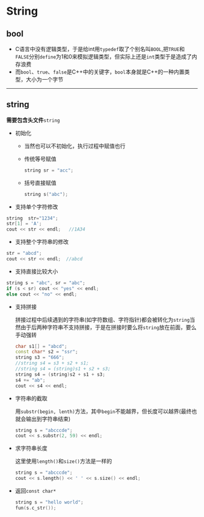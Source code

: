 # String

## bool

- C语言中没有逻辑类型，于是给int用`typedef`取了个别名叫`BOOL`,把`TRUE`和`FALSE`分别`define`为1和0来模拟逻辑类型，但实际上还是`int`类型于是造成了内存浪费
- 而`bool`、`true`、`false`是C++中的关键字，`bool`本身就是C++的一种内置类型，大小为一个字节

---

## string

**需要包含头文件**`string`

- 初始化

	- 当然也可以不初始化，执行过程中赋值也行

	- 传统等号赋值

		```c++
		string sr = "acc";
		```

	- 括号直接赋值

		```c++
		string s("abc");
		```

- 支持单个字符修改

```c++
string  str="1234";
str[1] = 'A';
cout << str << endl;   //1A34
```

- 支持整个字符串的修改

```c++
str = "abcd";
cout << str << endl;  //abcd
```

- 支持直接比较大小

```c++
string s = "abc", sr = "abc";
if (s < sr) cout << "yes" << endl;
else cout << "no" << endl;
```

- 支持拼接

	拼接过程中后续遇到的字符串(如字符数组、字符指针)都会被转化为`string`当然由于后两种字符串不支持拼接，于是在拼接时要么将`string`放在前面，要么手动强转

	```c++
	char s1[] = "abcd";
	const char* s2 = "ssr";
	string s3 = "666";
	//string s4 = s3 + s2 + s1;
	//string s4 = (string)s1 + s2 + s3;
	string s4 = (string)s2 + s1 + s3;
	s4 += "ab";
	cout << s4 << endl;
	```

- 字符串的截取

	用`substr(begin, lenth)`方法，其中`begin`不能越界，但长度可以越界(最终也就会输出到字符串结束)

	```c++
	string s = "abcccde";
	cout << s.substr(2, 59) << endl;
	```

- 求字符串长度

	这里使用`length()`和`size()`方法是一样的

	```c++
	string s = "abcccde";
	cout << s.length() << ' ' << s.size() << endl;
	```

- 返回`const char*`

	```c++
	string s = "hello world";
	fun(s.c_str());
	```

	